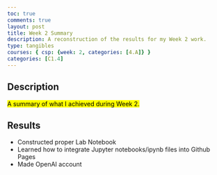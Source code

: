 ```yaml
---
toc: true
comments: true
layout: post
title: Week 2 Summary
description: A reconstruction of the results for my Week 2 work.
type: tangibles
courses: { csp: {week: 2, categories: [4.A]} }
categories: [C1.4]
---
```


## Description
<mark>A summary of what I achieved during Week 2.</mark>

## Results
- Constructed proper Lab Notebook
- Learned how to integrate Jupyter notebooks/ipynb files into Github Pages
- Made OpenAI account